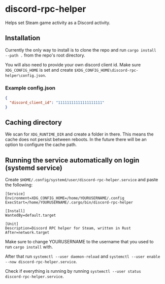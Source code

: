 # discord-rpc-helper

Helps set Steam game activity as a Discord activity.

## Installation

Currently the only way to install is to clone the repo and run `cargo install --path .` from the repo's root directory.

You will also need to provide your own discord client id. Make sure `XDG_CONFIG_HOME` is set and create `$XDG_CONFIG_HOME\discord-rpc-helper\config.json`.

### Example config.json

```json
{
  "discord_client_id": "11111111111111111111" 
}
```

## Caching directory

We scan for `XDG_RUNTIME_DIR` and create a folder in there. This means the cache does not persist between reboots. In the future there will be an option to configure the cache path.

## Running the service automatically on login (systemd service)

Create `$HOME/.config/systemd/user/discord-rpc-helper.service` and paste the following:

```systemd
[Service]
Environment=XDG_CONFIG_HOME=/home/YOURUSERNAME/.config
ExecStart=/home/YOURUSERNAME/.cargo/bin/discord-rpc-helper

[Install]
WantedBy=default.target

[Unit]
Description=Discord RPC helper for Steam, written in Rust
After=network.target
```

Make sure to change YOURUSERNAME to the username that you used to run `cargo install` with.

After that run `systemctl --user daemon-reload` and `systemctl --user enable --now discord-rpc-helper.service`.

Check if everything is running by running `systemctl --user status discord-rpc-helper.service`.

